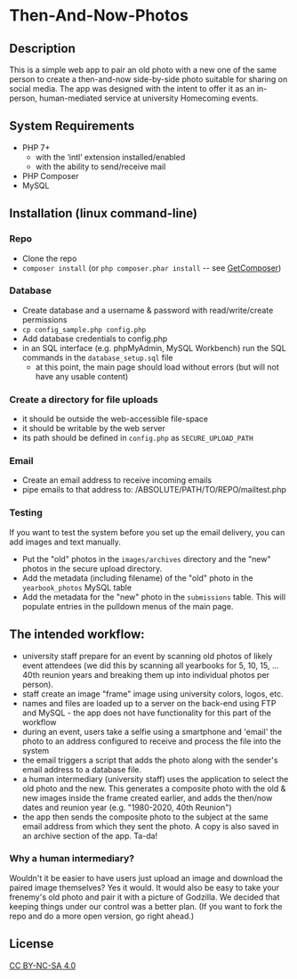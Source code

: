 # Then-And-Now-Photos

## Description
This is a simple web app to pair an old photo with a new one of the same person to create a then-and-now side-by-side photo suitable for sharing on social media. The app was designed with the intent to offer it as an in-person, human-mediated service at university Homecoming events.

## System Requirements
* PHP 7+
  * with the ‘intl’ extension installed/enabled
  * with the ability to send/receive mail
* PHP Composer
* MySQL

## Installation (linux command-line)

### Repo
* Clone the repo
* `composer install` (or `php composer.phar install` -- see [GetComposer](https://getcomposer.org/doc/00-intro.md#installation-linux-unix-macos))

### Database
* Create database and a username & password with read/write/create permissions
* `cp config_sample.php config.php`
* Add database credentials to config.php
* in an SQL interface (e.g. phpMyAdmin, MySQL Workbench) run the SQL commands in the `database_setup.sql` file
  * at this point, the main page should load without errors (but will not have any usable content) 

### Create a directory for file uploads
* it should be outside the web-accessible file-space 
* it should be writable by the web server
* its path should be defined in `config.php` as `SECURE_UPLOAD_PATH`

### Email
* Create an email address to receive incoming emails
* pipe emails to that address to: /ABSOLUTE/PATH/TO/REPO/mailtest.php

### Testing

If you want to test the system before you set up the email delivery, you can add images and text manually. 
* Put the "old" photos in the `images/archives` directory and the "new" photos in the secure upload directory. 
* Add the metadata (including filename) of the "old" photo in the `yearbook_photos` MySQL table
* Add the metadata for the "new" photo in the `submissions` table. This will populate entries in the pulldown menus of the main page. 

## The intended workflow: 
* university staff prepare for an event by scanning old photos of likely event attendees (we did this by scanning all yearbooks for 5, 10, 15, ... 40th reunion years and breaking them up into individual photos per person).
* staff create an image "frame" image using university colors, logos, etc.
* names and files are loaded up to a server on the back-end using FTP and MySQL - the app does not have functionality for this part of the workflow
* during an event, users take a selfie using a smartphone and 'email' the photo to an address configured to receive and process the file into the system
* the email triggers a script that adds the photo along with the sender's email address to a database file.
* a human intermediary (university staff) uses the application to select the old photo and the new. This generates a composite photo with the old & new images inside the frame created earlier, and adds the then/now dates and reunion year (e.g. "1980-2020, 40th Reunion")
* the app then sends the composite photo to the subject at the same email address from which they sent the photo. A copy is also saved in an archive section of the app. Ta-da!

### Why a human intermediary? 

Wouldn't it be easier to have users just upload an image and download the paired image themselves? Yes it would. It would also be easy to take your frenemy's old photo and pair it with a picture of Godzilla. We decided that keeping things under our control was a better plan. (If you want to fork the repo and do a more open version, go right ahead.) 

## License

[CC BY-NC-SA 4.0](https://creativecommons.org/licenses/by-nc-sa/4.0/)